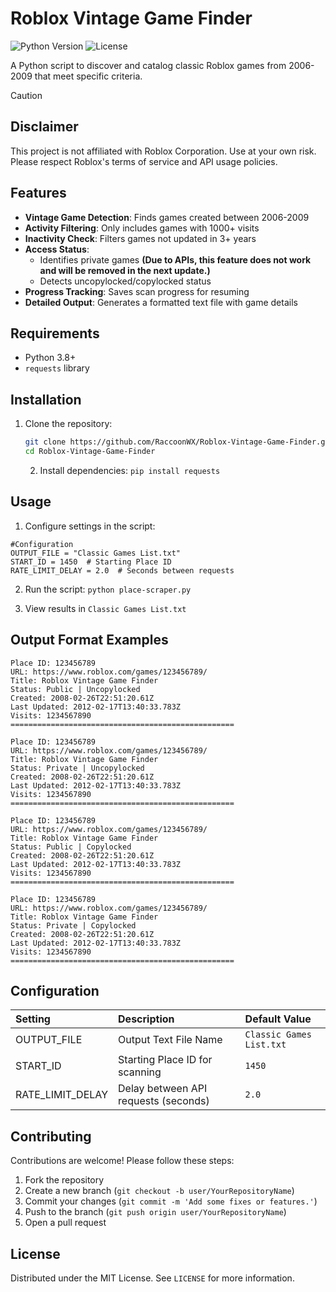 # Roblox Vintage Game Finder

![Python Version](https://img.shields.io/badge/python-3.8%2B-blue)
![License](https://img.shields.io/badge/license-MIT-green)

A Python script to discover and catalog classic Roblox games from 2006-2009 that meet specific criteria.

>[!CAUTION]
> ## Disclaimer
> This project is not affiliated with Roblox Corporation. Use at your own risk. Please respect Roblox's terms of service and API usage policies.

## Features

- **Vintage Game Detection**: Finds games created between 2006-2009
- **Activity Filtering**: Only includes games with 1000+ visits
- **Inactivity Check**: Filters games not updated in 3+ years
- **Access Status**:
  - Identifies private games **(Due to APIs, this feature does not work and will be removed in the next update.)**
  - Detects uncopylocked/copylocked status
- **Progress Tracking**: Saves scan progress for resuming
- **Detailed Output**: Generates a formatted text file with game details

## Requirements

- Python 3.8+
- `requests` library

## Installation

1. Clone the repository:
   ```bash
   git clone https://github.com/RaccoonWX/Roblox-Vintage-Game-Finder.git
   cd Roblox-Vintage-Game-Finder
   ```

   2. Install dependencies:
   ``pip install requests``

## Usage

1. Configure settings in the script:
```
#Configuration
OUTPUT_FILE = "Classic Games List.txt"
START_ID = 1450  # Starting Place ID
RATE_LIMIT_DELAY = 2.0  # Seconds between requests
```

2. Run the script:
   ``python place-scraper.py``

3. View results in ``Classic Games List.txt``

## Output Format Examples
```
Place ID: 123456789
URL: https://www.roblox.com/games/123456789/
Title: Roblox Vintage Game Finder
Status: Public | Uncopylocked
Created: 2008-02-26T22:51:20.61Z
Last Updated: 2012-02-17T13:40:33.783Z
Visits: 1234567890
==================================================
```
```
Place ID: 123456789
URL: https://www.roblox.com/games/123456789/
Title: Roblox Vintage Game Finder
Status: Private | Uncopylocked
Created: 2008-02-26T22:51:20.61Z
Last Updated: 2012-02-17T13:40:33.783Z
Visits: 1234567890
==================================================
```
```
Place ID: 123456789
URL: https://www.roblox.com/games/123456789/
Title: Roblox Vintage Game Finder
Status: Public | Copylocked
Created: 2008-02-26T22:51:20.61Z
Last Updated: 2012-02-17T13:40:33.783Z
Visits: 1234567890
==================================================
```
```
Place ID: 123456789
URL: https://www.roblox.com/games/123456789/
Title: Roblox Vintage Game Finder
Status: Private | Copylocked
Created: 2008-02-26T22:51:20.61Z
Last Updated: 2012-02-17T13:40:33.783Z
Visits: 1234567890
==================================================
```
## Configuration

| Setting  |  Description  | Default Value |
| :------------ |:---------------| :-----|
| OUTPUT_FILE   | Output Text File Name | ``Classic Games List.txt`` |
| START_ID      | Starting Place ID for scanning |   ``1450`` |
| RATE_LIMIT_DELAY | Delay between API requests (seconds) |    ``2.0`` |

## Contributing
Contributions are welcome! Please follow these steps:

1. Fork the repository
2. Create a new branch (``git checkout -b user/YourRepositoryName``)
3. Commit your changes (``git commit -m 'Add some fixes or features.'``)
4. Push to the branch (``git push origin user/YourRepositoryName``)
5. Open a pull request

  ## License
  Distributed under the MIT License. See ``LICENSE`` for more information.
